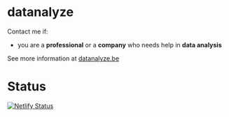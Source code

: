 # datanalyze

Contact me if:

- you are a **professional** or a **company** who needs help in **data analysis**

See more information at [datanalyze.be](https://datanalyze.be/)

# Status

[![Netlify Status](https://api.netlify.com/api/v1/badges/1530d2ac-b39e-4413-80c5-d8d4436acc47/deploy-status)](https://app.netlify.com/sites/datanalyze/deploys)

